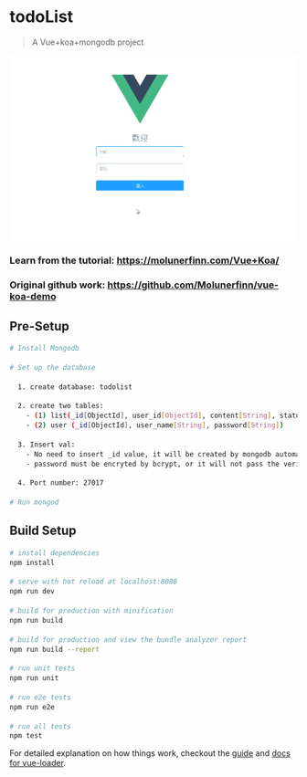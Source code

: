 # todoList

> A Vue+koa+mongodb project

![image](https://github.com/ken90242/todoList/blob/master/demo.gif)
### Learn from the tutorial: https://molunerfinn.com/Vue+Koa/
### Original github work: https://github.com/Molunerfinn/vue-koa-demo

## Pre-Setup
``` bash
# Install Mongodb

# Set up the database

  1. create database: todolist
  
  2. create two tables:
    - (1) list(_id[ObjectId], user_id[ObjectId], content[String], status[boolean])
    - (2) user (_id[ObjectId], user_name[String], password[String])
    
  3. Insert val:
    - No need to insert _id value, it will be created by mongodb automatically
    - password must be encryted by bcrypt, or it will not pass the verification

  4. Port number: 27017
  
# Run mongod
```

## Build Setup

``` bash
# install dependencies
npm install

# serve with hot reload at localhost:8080
npm run dev

# build for production with minification
npm run build

# build for production and view the bundle analyzer report
npm run build --report

# run unit tests
npm run unit

# run e2e tests
npm run e2e

# run all tests
npm test
```

For detailed explanation on how things work, checkout the [guide](http://vuejs-templates.github.io/webpack/) and [docs for vue-loader](http://vuejs.github.io/vue-loader).
